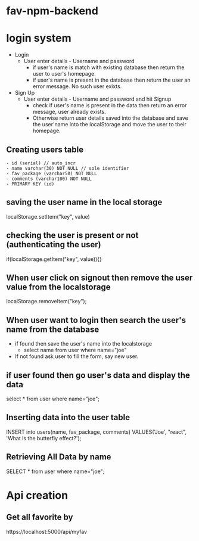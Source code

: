 # fav-npm-backend

# login system
- Login 
    - User enter details - Username and password
        - if user's name is match with existing database then return the user to user's homepage. 
        - if user's name is present in the database then return the user an error message. No such user exixts.
- Sign Up
    - User enter details - Username and password and hit Signup
        - check if user's name is present in the data then return an error message, user already exists.
        - Otherwise return user details saved into the database and save the user'name into the localStorage and move the user to their homepage.

## Creating users table

    - id (serial) // auto_incr
    - name varchar(30) NOT NULL // sole identifier
    - fav_package (varchar50) NOT NULL
    - comments (varchar100) NOT NULL
    - PRIMARY KEY (id)

## saving the user name in the local storage
localStorage.setItem("key", value)

## checking the user is present or not (authenticating the user)
if(localStorage.getItem("key", value)){}

## When user click on signout then remove the user value from the localstorage
localStorage.removeItem("key");

## When user want to login then search the user's name from the database 
 - if found then save the user's name into the localstorage 
    - select name from user where name="joe" 
 - If not found ask user to fill the form, say new user.

## if user found then go user's data and display the data
select * from user where name="joe";


## Inserting data into the user table

INSERT into users(name, fav_package, comments)
VALUES('Joe', "react", 'What is the butterfly effect?');

## Retrieving All Data by name

SELECT * from user where name="joe";

# Api creation
## Get all favorite by 
https://localhost:5000/api/myfav 

